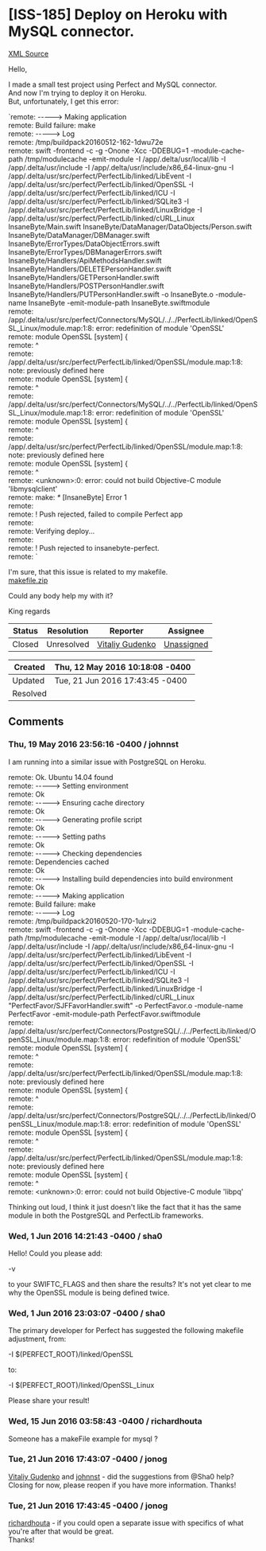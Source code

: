 # [ISS-185] Deploy on Heroku with MySQL connector.

[XML Source](../xml/ISS-185.xml)
<p><p>Hello,</p>

<p>I made a small test project using Perfect and MySQL connector.<br/>
And now I'm trying to deploy it on Heroku.<br/>
But, unfortunately, I get this error:</p>

<p>`remote: -----&gt; Making application        <br/>
remote:        Build failure: make        <br/>
remote: -----&gt; Log        <br/>
remote: /tmp/buildpack20160512-162-1dwu72e        <br/>
remote: swift -frontend -c -g -Onone -Xcc -DDEBUG=1 -module-cache-path /tmp/modulecache -emit-module -I /app/.delta/usr/local/lib -I /app/.delta/usr/include -I /app/.delta/usr/include/x86_64-linux-gnu -I /app/.delta/usr/src/perfect/PerfectLib/linked/LibEvent -I /app/.delta/usr/src/perfect/PerfectLib/linked/OpenSSL -I /app/.delta/usr/src/perfect/PerfectLib/linked/ICU -I /app/.delta/usr/src/perfect/PerfectLib/linked/SQLite3 -I /app/.delta/usr/src/perfect/PerfectLib/linked/LinuxBridge -I /app/.delta/usr/src/perfect/PerfectLib/linked/cURL_Linux InsaneByte/Main.swift InsaneByte/DataManager/DataObjects/Person.swift InsaneByte/DataManager/DBManager.swift InsaneByte/ErrorTypes/DataObjectErrors.swift InsaneByte/ErrorTypes/DBManagerErrors.swift InsaneByte/Handlers/ApiMethodsHandler.swift InsaneByte/Handlers/DELETEPersonHandler.swift InsaneByte/Handlers/GETPersonHandler.swift InsaneByte/Handlers/POSTPersonHandler.swift InsaneByte/Handlers/PUTPersonHandler.swift -o InsaneByte.o -module-name InsaneByte -emit-module-path InsaneByte.swiftmodule        <br/>
remote: /app/.delta/usr/src/perfect/Connectors/MySQL/../../PerfectLib/linked/OpenSSL_Linux/module.map:1:8: error: redefinition of module 'OpenSSL'        <br/>
remote: module OpenSSL <span class="error">&#91;system&#93;</span> {        <br/>
remote:        ^        <br/>
remote: /app/.delta/usr/src/perfect/PerfectLib/linked/OpenSSL/module.map:1:8: note: previously defined here        <br/>
remote: module OpenSSL <span class="error">&#91;system&#93;</span> {        <br/>
remote:        ^        <br/>
remote: /app/.delta/usr/src/perfect/Connectors/MySQL/../../PerfectLib/linked/OpenSSL_Linux/module.map:1:8: error: redefinition of module 'OpenSSL'        <br/>
remote: module OpenSSL <span class="error">&#91;system&#93;</span> {        <br/>
remote:        ^        <br/>
remote: /app/.delta/usr/src/perfect/PerfectLib/linked/OpenSSL/module.map:1:8: note: previously defined here        <br/>
remote: module OpenSSL <span class="error">&#91;system&#93;</span> {        <br/>
remote:        ^        <br/>
remote: &lt;unknown&gt;:0: error: could not build Objective-C module 'libmysqlclient'        <br/>
remote: make: <em>*</em> <span class="error">&#91;InsaneByte&#93;</span> Error 1        <br/>
remote: <br/>
remote:  !     Push rejected, failed to compile Perfect app        <br/>
remote: <br/>
remote: Verifying deploy...        <br/>
remote: <br/>
remote: !	Push rejected to insanebyte-perfect.        <br/>
remote: `</p>

<p>I'm sure, that this issue is related to my makefile.<br/>
<a href="https://github.com/PerfectlySoft/Perfect/files/261492/makefile.zip" class="external-link" rel="nofollow">makefile.zip</a></p>

<p>Could any body help my with it?</p>

<p>King regards</p></p>





Status|Resolution|Reporter|Assignee
------|----------|--------|--------
Closed|Unresolved|[Vitaliy Gudenko](VGudenko)|[Unassigned]($-1)





Created|Thu, 12 May 2016 10:18:08 -0400
-------|--------------
Updated|Tue, 21 Jun 2016 17:43:45 -0400
Resolved|


## Comments




### Thu, 19 May 2016 23:56:16 -0400 / johnnst 

<p><p>I am running into a similar issue with PostgreSQL on Heroku.</p>

<p>remote:        Ok. Ubuntu 14.04 found<br/>
remote: -----&gt; Setting environment<br/>
remote:        Ok<br/>
remote: -----&gt; Ensuring cache directory<br/>
remote:        Ok<br/>
remote: -----&gt; Generating profile script<br/>
remote:        Ok<br/>
remote: -----&gt; Setting paths<br/>
remote:        Ok<br/>
remote: -----&gt; Checking dependencies<br/>
remote:        Dependencies cached<br/>
remote:        Ok<br/>
remote: -----&gt; Installing build dependencies into build environment<br/>
remote:        Ok<br/>
remote: -----&gt; Making application<br/>
remote:        Build failure: make<br/>
remote: -----&gt; Log<br/>
remote: /tmp/buildpack20160520-170-1ulrxi2<br/>
remote: swift -frontend -c -g -Onone -Xcc -DDEBUG=1 -module-cache-path /tmp/modulecache -emit-module -I /app/.delta/usr/local/lib -I /app/.delta/usr/include -I /app/.delta/usr/include/x86_64-linux-gnu -I /app/.delta/usr/src/perfect/PerfectLib/linked/LibEvent -I /app/.delta/usr/src/perfect/PerfectLib/linked/OpenSSL -I /app/.delta/usr/src/perfect/PerfectLib/linked/ICU -I /app/.delta/usr/src/perfect/PerfectLib/linked/SQLite3 -I /app/.delta/usr/src/perfect/PerfectLib/linked/LinuxBridge -I /app/.delta/usr/src/perfect/PerfectLib/linked/cURL_Linux "PerfectFavor/SJFFavorHandler.swift" -o PerfectFavor.o -module-name PerfectFavor -emit-module-path PerfectFavor.swiftmodule<br/>
remote: /app/.delta/usr/src/perfect/Connectors/PostgreSQL/../../PerfectLib/linked/OpenSSL_Linux/module.map:1:8: error: redefinition of module 'OpenSSL'<br/>
remote: module OpenSSL <span class="error">&#91;system&#93;</span> {<br/>
remote:        ^<br/>
remote: /app/.delta/usr/src/perfect/PerfectLib/linked/OpenSSL/module.map:1:8: note: previously defined here<br/>
remote: module OpenSSL <span class="error">&#91;system&#93;</span> {<br/>
remote:        ^<br/>
remote: /app/.delta/usr/src/perfect/Connectors/PostgreSQL/../../PerfectLib/linked/OpenSSL_Linux/module.map:1:8: error: redefinition of module 'OpenSSL'<br/>
remote: module OpenSSL <span class="error">&#91;system&#93;</span> {<br/>
remote:        ^<br/>
remote: /app/.delta/usr/src/perfect/PerfectLib/linked/OpenSSL/module.map:1:8: note: previously defined here<br/>
remote: module OpenSSL <span class="error">&#91;system&#93;</span> {<br/>
remote:        ^<br/>
remote: &lt;unknown&gt;:0: error: could not build Objective-C module 'libpq'</p>

<p>Thinking out loud, I think it just doesn't like the fact that it has the same module in both the PostgreSQL and PerfectLib frameworks.</p></p>


### Wed, 1 Jun 2016 14:21:43 -0400 / sha0 

<p><p>Hello!  Could you please add:</p>

<p>  -v</p>

<p>to your SWIFTC_FLAGS and then share the results?  It's not yet clear to me why the OpenSSL module is being defined twice.</p></p>


### Wed, 1 Jun 2016 23:03:07 -0400 / sha0 

<p><p>The primary developer for Perfect has suggested the following makefile adjustment, from:</p>

<p>    -I $(PERFECT_ROOT)/linked/OpenSSL</p>

<p>to:</p>

<p>    -I $(PERFECT_ROOT)/linked/OpenSSL_Linux</p>

<p>Please share your result!</p></p>


### Wed, 15 Jun 2016 03:58:43 -0400 / richardhouta 

<p><p>Someone has a makeFile example for mysql ?</p></p>


### Tue, 21 Jun 2016 17:43:07 -0400 / jonog 

<p><p><a href="http://jira.perfect.org:8080/secure/ViewProfile.jspa?name=VGudenko" class="user-hover" rel="VGudenko">Vitaliy Gudenko</a> and <a href="http://jira.perfect.org:8080/secure/ViewProfile.jspa?name=johnnst" class="user-hover" rel="johnnst">johnnst</a> - did the suggestions from @Sha0 help?<br/>
Closing for now, please reopen if you have more information. Thanks!</p></p>


### Tue, 21 Jun 2016 17:43:45 -0400 / jonog 

<p><p><a href="http://jira.perfect.org:8080/secure/ViewProfile.jspa?name=richardhouta" class="user-hover" rel="richardhouta">richardhouta</a> - if you could open a separate issue with specifics of what you're after that would be great.<br/>
Thanks!</p></p>


